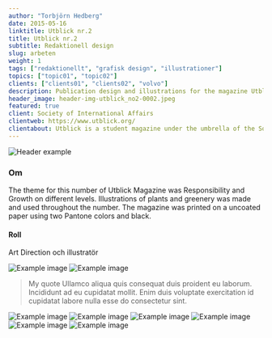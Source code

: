 ```yaml
---
author: "Torbjörn Hedberg"
date: 2015-05-16
linktitle: Utblick nr.2
title: Utblick nr.2
subtitle: Redaktionell design
slug: arbeten
weight: 1
tags: ["redaktionellt", "grafisk design", "illustrationer"]
topics: ["topic01", "topic02"]
clients: ["clients01", "clients02", "volvo"]
description: Publication design and illustrations for the magazine Utblick, published by Society of International Affairs in Gothenburg.
header_image: header-img-utblick_no2-0002.jpeg
featured: true
client: Society of International Affairs
clientweb: https://www.utblick.org/
clientabout: Utblick is a student magazine under the umbrella of the Society of International Affairs in Gothenburg (Utrikespolitiska Föreningen), but we write for everyone, in and beyond Gothenburg, who are interested in international politics. The society is party politically and religiously unaffiliated and the main goal is to question and debate. We are however not afraid of taking a political stance in relation to human rights as has been declared by the UN declaration of human rights, as well as specifically the rights of women, LGBT, and BIPOC to be respected.
---
```

![Header example](header-img-utblick_no2-0002.jpeg "Description of heroimage")
### Om
The theme for this number of Utblick Magazine was Responsibility and Growth on different levels. Illustrations of plants and greenery was made and used throughout the number. 
The magazine was printed on a uncoated paper using two Pantone colors and black. 
#### Roll
Art Direction och illustratör

![Example image](utblick_no2-0005.jpeg "Title here")
![Example image](utblick_no2-0006.jpeg)
> My quote Ullamco aliqua quis consequat duis proident eu laborum. Incididunt ad eu cupidatat mollit. Enim duis voluptate exercitation id cupidatat labore nulla esse do consectetur sint.

![Example image](utblick_no2-0008.jpeg)
![Example image](utblick_no2-0009.jpeg)
![Example image](utblick_no2-0010.jpeg)
![Example image](utblick_no2-0011.jpeg)
![Example image](utblick_no2-0012.jpeg)
![Example image](utblick_no2-0013.jpeg)
